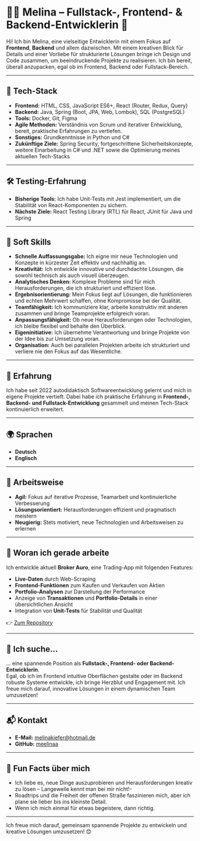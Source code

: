 # 👩‍💻 Melina – Fullstack-, Frontend- & Backend-Entwicklerin 🚀  

Hi! Ich bin Melina, eine vielseitige Entwicklerin mit einem Fokus auf **Frontend**, **Backend** und allem dazwischen. Mit einem kreativen Blick für Details und einer Vorliebe für strukturierte Lösungen bringe ich Design und Code zusammen, um beeindruckende Projekte zu realisieren. Ich bin bereit, überall anzupacken, egal ob im Frontend, Backend oder Fullstack-Bereich.  

---

## 🔧 **Tech-Stack**  
- **Frontend:** HTML, CSS, JavaScript ES6+, React (Router, Redux, Query)
- **Backend:** Java, Spring (Boot, JPA, Web, Lombok), SQL (PostgreSQL)
- **Tools:** Docker, Git, Figma
- **Agile Methoden:** Verständnis von Scrum und iterativer Entwicklung, bereit, praktische Erfahrungen zu vertiefen.
- **Sonstiges:** Grundkenntnisse in Python und C#  
- **Zukünftige Ziele:** Spring Security, fortgeschrittene Sicherheitskonzepte, weitere Einarbeitung in C# und .NET sowie die Optimierung meines aktuellen Tech-Stacks  

---

## 🛠️ **Testing-Erfahrung**  
- **Bisherige Tools:** Ich habe Unit-Tests mit Jest implementiert, um die Stabilität von React-Komponenten zu sichern. 
- **Nächste Ziele:** React Testing Library (RTL) für React, JUnit für Java und Spring 

---

## 🌟 **Soft Skills**

- **Schnelle Auffassungsgabe:** Ich eigne mir neue Technologien und Konzepte in kürzester Zeit effektiv und nachhaltig an.  
- **Kreativität:** Ich entwickle innovative und durchdachte Lösungen, die sowohl technisch als auch visuell überzeugen.  
- **Analytisches Denken:** Komplexe Probleme sind für mich Herausforderungen, die ich strukturiert und effizient löse.  
- **Ergebnisorientierung:** Mein Fokus liegt auf Lösungen, die funktionieren und echten Mehrwert schaffen, ohne Kompromisse bei der Qualität.  
- **Teamfähigkeit:** Ich kommuniziere klar, arbeite konstruktiv mit anderen zusammen und bringe Teamprojekte erfolgreich voran.  
- **Anpassungsfähigkeit:** Ob neue Herausforderungen oder Technologien, ich bleibe flexibel und behalte den Überblick.  
- **Eigeninitiative:** Ich übernehme Verantwortung und bringe Projekte von der Idee bis zur Umsetzung voran.  
- **Organisation:** Auch bei parallelen Projekten arbeite ich strukturiert und verliere nie den Fokus auf das Wesentliche.  

---

## 🧠 **Erfahrung**  
Ich habe seit 2022 autodidaktisch Softwareentwicklung gelernt und mich in eigene Projekte vertieft. Dabei habe ich praktische Erfahrung in **Frontend-, Backend- und Fullstack-Entwicklung** gesammelt und meinen Tech-Stack kontinuierlich erweitert.

---

## 🌍 **Sprachen**  
- **Deutsch**   
- **Englisch**  

---

## 🧠 **Arbeitsweise**  
- **Agil:** Fokus auf iterative Prozesse, Teamarbeit und kontinuierliche Verbesserung  
- **Lösungsorientiert:** Herausforderungen effizient und pragmatisch meistern  
- **Neugierig:** Stets motiviert, neue Technologien und Arbeitsweisen zu erlernen  

---

## 🚀 **Woran ich gerade arbeite**  
Ich entwickle aktuell **Broker Auro**, eine Trading-App mit folgenden Features:  
- **Live-Daten** durch Web-Scraping  
- **Frontend-Funktionen** zum Kaufen und Verkaufen von Aktien  
- **Portfolio-Analysen** zur Darstellung der Performance  
- Anzeige von **Transaktionen** und **Portfolio-Details** in einer übersichtlichen Ansicht  
- Integration von **Unit-Tests** für Stabilität und Qualität  

👉 [Zum Repository](https://github.com/meelinaa/Auro)

---

## 💼 **Ich suche...**  
... eine spannende Position als **Fullstack-, Frontend- oder Backend-Entwicklerin**.  
Egal, ob ich im Frontend intuitive Oberflächen gestalte oder im Backend robuste Systeme entwickle, ich bringe Herzblut und Engagement mit. Ich freue mich darauf, innovative Lösungen in einem dynamischen Team umzusetzen!  

---

## 📬 **Kontakt**  
- **E-Mail:** [melinakiefer@hotmail.de](mailto:melinakiefer@hotmail.de)  
- **GitHub:** [meelinaa](https://github.com/meelinaa)  

---

## 🎉 **Fun Facts über mich**  
- Ich liebe es, neue Dinge auszuprobieren und Herausforderungen kreativ zu lösen – Langeweile kennt man bei mir nicht!-
- Roadtrips und die Freiheit der offenen Straße faszinieren mich, aber ich plane sie lieber bis ins kleinste Detail. 
- Wenn ich mich einmal für etwas begeistere, dann richtig.

---

Ich freue mich darauf, gemeinsam spannende Projekte zu entwickeln und kreative Lösungen umzusetzen! 😊
